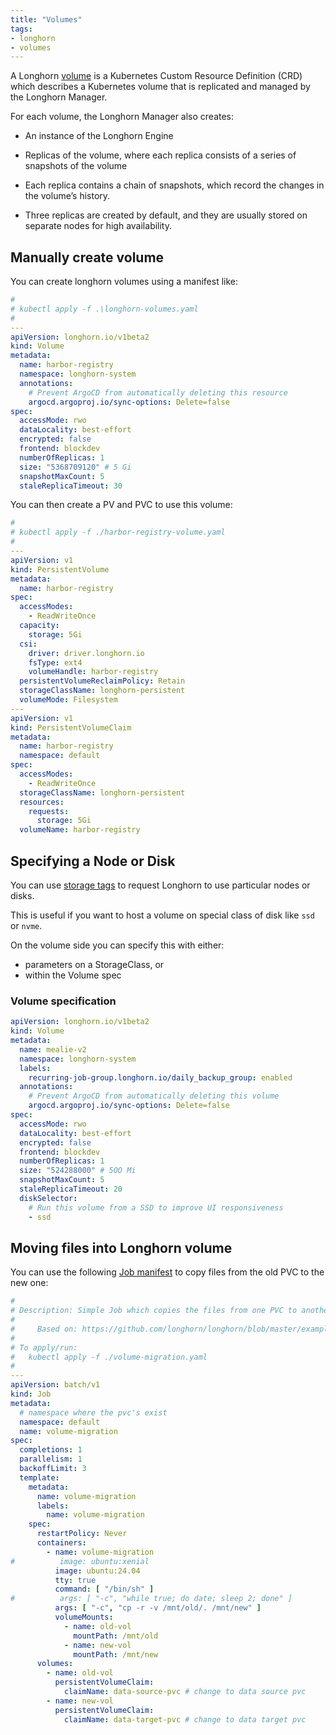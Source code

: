 ```yaml
---
title: "Volumes"
tags:
- longhorn
- volumes
---
```


A Longhorn [volume](https://longhorn.io/docs/1.7.0/terminology/#longhorn-volume) is a Kubernetes Custom Resource Definition (CRD) which
describes a Kubernetes volume that is replicated and managed by the Longhorn Manager.
<!--more-->
For each volume, the Longhorn Manager also creates:
* An instance of the Longhorn Engine
* Replicas of the volume, where each replica consists of a series of snapshots of the volume

* Each replica contains a chain of snapshots, which record the changes in the volume’s history. 
* Three replicas are created by default, and they are usually stored on separate nodes for high availability.

## Manually create volume

You can create longhorn volumes using a manifest like:

```yaml
#
# kubectl apply -f .\longhorn-volumes.yaml
#
---
apiVersion: longhorn.io/v1beta2
kind: Volume
metadata:
  name: harbor-registry
  namespace: longhorn-system
  annotations:
    # Prevent ArgoCD from automatically deleting this resource
    argocd.argoproj.io/sync-options: Delete=false
spec:
  accessMode: rwo
  dataLocality: best-effort
  encrypted: false
  frontend: blockdev
  numberOfReplicas: 1
  size: "5368709120" # 5 Gi
  snapshotMaxCount: 5
  staleReplicaTimeout: 30
```

You can then create a PV and PVC to use this volume:

```yaml
#
# kubectl apply -f ./harbor-registry-volume.yaml
#
---
apiVersion: v1
kind: PersistentVolume
metadata:
  name: harbor-registry
spec:
  accessModes:
    - ReadWriteOnce
  capacity:
    storage: 5Gi
  csi:
    driver: driver.longhorn.io
    fsType: ext4
    volumeHandle: harbor-registry
  persistentVolumeReclaimPolicy: Retain
  storageClassName: longhorn-persistent
  volumeMode: Filesystem
---
apiVersion: v1
kind: PersistentVolumeClaim
metadata:
  name: harbor-registry
  namespace: default
spec:
  accessModes:
    - ReadWriteOnce
  storageClassName: longhorn-persistent
  resources:
    requests:
      storage: 5Gi
  volumeName: harbor-registry
```

## Specifying a Node or Disk

You can use [storage tags](https://longhorn.io/docs/1.6.2/nodes-and-volumes/nodes/storage-tags/) to request Longhorn to 
use particular nodes or disks.

This is useful if you want to host a volume on special class of disk like `ssd` or `nvme`.

On the volume side you can specify this with either:
* parameters on a StorageClass, or
* within the Volume spec

### Volume specification

```yaml
apiVersion: longhorn.io/v1beta2
kind: Volume
metadata:
  name: mealie-v2
  namespace: longhorn-system
  labels:
    recurring-job-group.longhorn.io/daily_backup_group: enabled
  annotations:
    # Prevent ArgoCD from automatically deleting this volume
    argocd.argoproj.io/sync-options: Delete=false
spec:
  accessMode: rwo
  dataLocality: best-effort
  encrypted: false
  frontend: blockdev
  numberOfReplicas: 1
  size: "524288000" # 5OO Mi
  snapshotMaxCount: 5
  staleReplicaTimeout: 20
  diskSelector:
    # Run this volume from a SSD to improve UI responsiveness
    - ssd
```

## Moving files into Longhorn volume

You can use the following [Job manifest](https://github.com/longhorn/longhorn/blob/master/examples/data_migration.yaml#L29-L31)
to copy files from the old PVC to the new one:

```yaml
#
# Description: Simple Job which copies the files from one PVC to another
#
#     Based on: https://github.com/longhorn/longhorn/blob/master/examples/data_migration.yaml#L29-L31
#
# To apply/run:
#   kubectl apply -f ./volume-migration.yaml
#
---
apiVersion: batch/v1
kind: Job
metadata:
  # namespace where the pvc's exist
  namespace: default
  name: volume-migration
spec:
  completions: 1
  parallelism: 1
  backoffLimit: 3
  template:
    metadata:
      name: volume-migration
      labels:
        name: volume-migration
    spec:
      restartPolicy: Never
      containers:
        - name: volume-migration
#          image: ubuntu:xenial
          image: ubuntu:24.04
          tty: true
          command: [ "/bin/sh" ]
#          args: [ "-c", "while true; do date; sleep 2; done" ]
          args: [ "-c", "cp -r -v /mnt/old/. /mnt/new" ]
          volumeMounts:
            - name: old-vol
              mountPath: /mnt/old
            - name: new-vol
              mountPath: /mnt/new
      volumes:
        - name: old-vol
          persistentVolumeClaim:
            claimName: data-source-pvc # change to data source pvc
        - name: new-vol
          persistentVolumeClaim:
            claimName: data-target-pvc # change to data target pvc
```